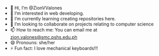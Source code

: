 - 👋 Hi, I’m @ZionVValones
- 👀 I’m interested in web developing.
- 🌱 I’m currently learning creating repositories here.
- 💞️ I’m looking to collaborate on projects relating to computer science
- 📫 How to reach me: You can email me at zion.valones@smc.pshs.edu.ph
- 😄 Pronouns: she/her
- ⚡ Fun fact: I love mechanical keyboards!!!

<!---
ZionVValones/ZionVValones is a ✨ special ✨ repository because its `README.md` (this file) appears on your GitHub profile.
You can click the Preview link to take a look at your changes.
--->
